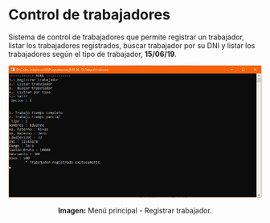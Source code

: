 # Control de trabajadores
Sistema de control de trabajadores que permite registrar un trabajador, listar los trabajadores registrados, buscar trabajador por su DNI y listar los trabajadores según el tipo de trabajador, **15/06/19**.

<div align="center">
<img src="media/menu-principal.png">
<p><strong>Imagen:</strong> Menú principal - Registrar trabajador.</p>
</div>
